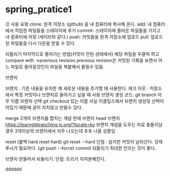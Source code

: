# spring_pratice1

 깃 사용 요령 
clone: 원격 저장소 (github) 을 내 컴퓨터에 복사해 온다.
add: 내 컴퓨터에서 작업한 파일들을 스테이지에 추가
commit: 스테이지에 올라온 파일들을 가지고 내 컴퓨터에 저장 (세이브와 같다.)
push: 커밋들을 원격 저장소에 업로드
pull: 업로드 된 파일들을 다시 다운을 받을 수 있다.

되돌리기 마지막으로 돌아가는 방법(커밋이 안된 상태에서)
해당 파일을 우클릭 하고 compare with ->previous revision 
previous revision은 커밋된 기록을 보면서 어느 파일로 돌아갈것인지 파일을 복붙해서 돌릴수 있음. 

브랜치

브렌치 : 기존 내용을 유지한 채 새로운 내용을 추가할 때 사용한다. 
체크 아웃 : 저장소에서 특정 커밋이나 브랜치로 돌아가고 싶을 때 사용
브렌치 생성 코드: git branch 아무 이름
브렌치 선택 git checkout 있는 이름 
사실 이클립스에서 브렌치 생성및 선택이 이있기 때문에 굳이 치치않고 만들수 있다.


merge 
2개의 브렌치를 합치는 개념
현재 브랜치 head 브랜치
https://learngitbranching.js.org/?locale=ko 브랜치 개념을 도우는 자료 
충돌이날경우 3개이상의 브랜치에서 자주 나오는데 추후 나올 상황임

 reset (롤백 hard   reset hard)
 git reset --hard
 단점 : 쉽지만 커밋이 날라간다. 
 강제 푸시가 필요하다. (git push --force)
commit 되돌리기
 최대한 안쓰는 것이 좋다.
 
 브랜치 만들어서 되돌리기. 
 단점: 트리가 지저분해진다. 
 
 dddddd
 
 